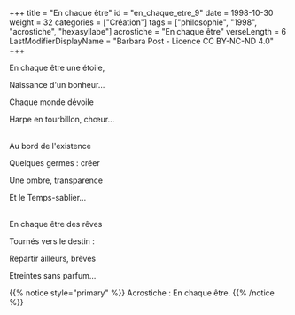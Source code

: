 +++
title = "En chaque être"
id = "en_chaque_etre_9"
date = 1998-10-30
weight = 32
categories = ["Création"]
tags = ["philosophie", "1998", "acrostiche", "hexasyllabe"]
acrostiche = "En chaque être"
verseLength = 6
LastModifierDisplayName = "Barbara Post - Licence CC BY-NC-ND 4.0"
+++

En chaque être une étoile,

Naissance d'un bonheur...

Chaque monde dévoile

Harpe en tourbillon, chœur...

 \
Au bord de l'existence

Quelques germes : créer

Une ombre, transparence

Et le Temps-sablier...

 \
En chaque être des rêves

Tournés vers le destin :

Repartir ailleurs, brèves

Etreintes sans parfum...

{{% notice style="primary" %}}
Acrostiche : En chaque être.
{{% /notice %}}

